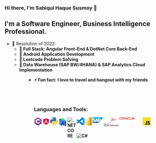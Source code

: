 ### Hi there, I'm Sabiqul Haque Susmoy 👋



## I'm a Software Engineer, Business Intelligence Professional.

<!--- 🔭 I just launched my first course: [Become A VS Code SuperHero!][course]!-->
- 🌱 Resolution of 2022: <ul>
                              <li><b>🏁 Full Stack: Angular Front-End & DotNet Core Back-End</b></li>
                              <li><b>🏁 Android Application Development</b></li>
                              <li><b>🏁 Leetcode Problem Solving</b></li>
                              <li><b>🏁 Data Warehouse (SAP BW/4HANA) & SAP Analytics Cloud Implementation<b></li>
                          <ul>
                            <ul>
                              <li><b>⚡ Fun fact: I love to travel and hangout with my friends</b></li>
                          <ul>

<!---### Connect with me:

[<img align="left" alt="codeSTACKr | Twitter" width="22px" src="https://cdn.jsdelivr.net/npm/simple-icons@v3/icons/twitter.svg" />][twitter]
[<img align="left" alt="codeSTACKr | LinkedIn" width="22px" src="https://cdn.jsdelivr.net/npm/simple-icons@v3/icons/linkedin.svg" />][linkedin] !-->

<br/>



<br /> 

### Languages and Tools:
<img align="left" alt="C#" width="26px" src="https://github.com/mshsusmoy/image_source/blob/main/c.svg" />
<img align="left" alt="Angular" width="26px" src="https://github.com/mshsusmoy/image_source/blob/main/angular.png" />
<img align="left" alt="Python" width="26px" src="https://github.com/mshsusmoy/image_source/blob/main/python-seeklogo.com.svg" />
<img align="left" alt="Android Studio" width="30px" src="https://github.com/mshsusmoy/image_source/blob/main/Untitled-10.png" />
<img align="left" alt=".NET CORE" width="30px" src="https://github.com/dotnet/docs/blob/cb475ed45f881e9462e34764480d3b0ebce85e91/docs/images/hub/netcore.svg"/>
<img align="left" alt="Visual Studio Code" width="26px" src="https://raw.githubusercontent.com/github/explore/80688e429a7d4ef2fca1e82350fe8e3517d3494d/topics/visual-studio-code/visual-studio-code.png" />
<img align="left" alt="PowerBI" width="26px" src="https://github.com/mshsusmoy/image_source/blob/main/powerbi.svg" />
<img align="left" alt="SAP Analytics Cloud" width="36px" src="https://github.com/mshsusmoy/image_source/blob/main/sap-logo-svg.svg" />
<img align="left" alt="MS SQL SERVER" width="50px" height="30px" src="https://github.com/mshsusmoy/image_source/blob/main/microsoft-sql-server-seeklogo.com.svg" />
<img align="left" alt="Oracle" width="50px" src="https://github.com/mshsusmoy/image_source/blob/main/oracle-seeklogo.com.svg" />
<img align="left" alt="GitHub" width="26px" src="https://github.com/mshsusmoy/image_source/blob/main/GitHub-Mark-Light-120px-plus.png" />
<img align="left" alt="JavaScript" width="26px" src="https://github.com/mshsusmoy/image_source/blob/main/javascript-js-seeklogo.com.svg" />
<br />
<br />
<br/>
<!---[Twitter Follow](https://img.shields.io/twitter/follow/sh_susmoy?color=1DA1F2&logo=twitter&style=for-the-badge)!-->
<img align="left" alt="C#" width="200px" src="https://img.shields.io/twitter/follow/sh_susmoy?color=1DA1F2&logo=twitter&style=for-the-badge"/>

[twitter]: shorturl.at/wzWY7
[linkedin]: shorturl.at/ryKZ2
